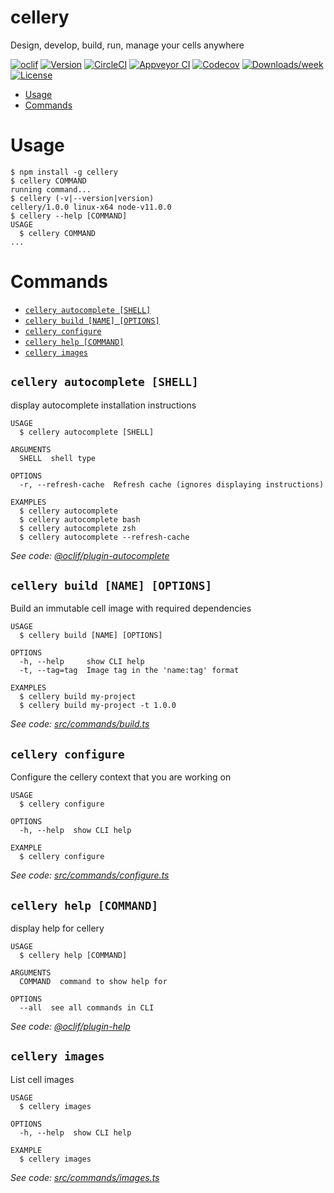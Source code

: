 cellery
=======

Design, develop, build, run, manage your cells anywhere

[![oclif](https://img.shields.io/badge/cli-oclif-brightgreen.svg)](https://oclif.io)
[![Version](https://img.shields.io/npm/v/cellery.svg)](https://npmjs.org/package/cellery)
[![CircleCI](https://circleci.com/gh/NipunaPrashan/cellery/tree/master.svg?style=shield)](https://circleci.com/gh/NipunaPrashan/cellery/tree/master)
[![Appveyor CI](https://ci.appveyor.com/api/projects/status/github/NipunaPrashan/cellery?branch=master&svg=true)](https://ci.appveyor.com/project/NipunaPrashan/cellery/branch/master)
[![Codecov](https://codecov.io/gh/NipunaPrashan/cellery/branch/master/graph/badge.svg)](https://codecov.io/gh/NipunaPrashan/cellery)
[![Downloads/week](https://img.shields.io/npm/dw/cellery.svg)](https://npmjs.org/package/cellery)
[![License](https://img.shields.io/npm/l/cellery.svg)](https://github.com/NipunaPrashan/cellery/blob/master/package.json)

<!-- toc -->
* [Usage](#usage)
* [Commands](#commands)
<!-- tocstop -->
# Usage
<!-- usage -->
```sh-session
$ npm install -g cellery
$ cellery COMMAND
running command...
$ cellery (-v|--version|version)
cellery/1.0.0 linux-x64 node-v11.0.0
$ cellery --help [COMMAND]
USAGE
  $ cellery COMMAND
...
```
<!-- usagestop -->
# Commands
<!-- commands -->
* [`cellery autocomplete [SHELL]`](#cellery-autocomplete-shell)
* [`cellery build [NAME] [OPTIONS]`](#cellery-build-name-options)
* [`cellery configure`](#cellery-configure)
* [`cellery help [COMMAND]`](#cellery-help-command)
* [`cellery images`](#cellery-images)

## `cellery autocomplete [SHELL]`

display autocomplete installation instructions

```
USAGE
  $ cellery autocomplete [SHELL]

ARGUMENTS
  SHELL  shell type

OPTIONS
  -r, --refresh-cache  Refresh cache (ignores displaying instructions)

EXAMPLES
  $ cellery autocomplete
  $ cellery autocomplete bash
  $ cellery autocomplete zsh
  $ cellery autocomplete --refresh-cache
```

_See code: [@oclif/plugin-autocomplete](https://github.com/oclif/plugin-autocomplete/blob/v0.1.0/src/commands/autocomplete/index.ts)_

## `cellery build [NAME] [OPTIONS]`

Build an immutable cell image with required dependencies

```
USAGE
  $ cellery build [NAME] [OPTIONS]

OPTIONS
  -h, --help     show CLI help
  -t, --tag=tag  Image tag in the 'name:tag' format

EXAMPLES
  $ cellery build my-project
  $ cellery build my-project -t 1.0.0
```

_See code: [src/commands/build.ts](https://github.com/NipunaPrashan/cellery/blob/v1.0.0/src/commands/build.ts)_

## `cellery configure`

Configure the cellery context that you are working on

```
USAGE
  $ cellery configure

OPTIONS
  -h, --help  show CLI help

EXAMPLE
  $ cellery configure
```

_See code: [src/commands/configure.ts](https://github.com/NipunaPrashan/cellery/blob/v1.0.0/src/commands/configure.ts)_

## `cellery help [COMMAND]`

display help for cellery

```
USAGE
  $ cellery help [COMMAND]

ARGUMENTS
  COMMAND  command to show help for

OPTIONS
  --all  see all commands in CLI
```

_See code: [@oclif/plugin-help](https://github.com/oclif/plugin-help/blob/v2.1.3/src/commands/help.ts)_

## `cellery images`

List cell images

```
USAGE
  $ cellery images

OPTIONS
  -h, --help  show CLI help

EXAMPLE
  $ cellery images
```

_See code: [src/commands/images.ts](https://github.com/NipunaPrashan/cellery/blob/v1.0.0/src/commands/images.ts)_
<!-- commandsstop -->
